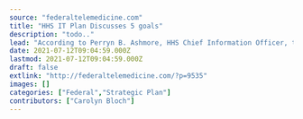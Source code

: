```yaml
---
source: "federaltelemedicine.com"
title: "HHS IT Plan Discusses 5 goals"
description: "todo.."
lead: "According to Perryn B. Ashmore, HHS Chief Information Officer, the HHS IT Strategic Plan for Fiscal Years (FY) 2021-2023 represents the Departments ambitions to deliver core technology functions with greater agility, security, and effectiveness now and in the future. The HHS IT FY 2021-2023 Plan focuses on five core goals: Goal 1 requires the agency ..."
date: 2021-07-12T09:04:59.000Z
lastmod: 2021-07-12T09:04:59.000Z
draft: false
extlink: "http://federaltelemedicine.com/?p=9535"
images: []
categories: ["Federal","Strategic Plan"]
contributors: ["Carolyn Bloch"]
---
```

